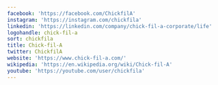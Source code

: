 ```yaml
---
facebook: 'https://facebook.com/ChickfilA'
instagram: 'https://instagram.com/chickfila'
linkedin: 'https://linkedin.com/company/chick-fil-a-corporate/life'
logohandle: chick-fil-a
sort: chickfila
title: Chick-fil-A
twitter: ChickfilA
website: 'https://www.chick-fil-a.com/'
wikipedia: 'https://en.wikipedia.org/wiki/Chick-fil-A'
youtube: 'https://youtube.com/user/chickfila'
---
```

